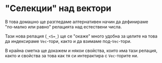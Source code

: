 # "Селекции" над вектори

В това домашно ще разгледаме алтернативен начин да дефинираме "по-малко или равно" релацията над
естествени числа.

Тази нова релация (`_<S=_`) ще се "окаже" много удобна за целите на това да индексираме `Vec`-тори,
както и да взимаме под-`Vec`-тори.

В крайна сметка ще докажем и някои свойства, които има тази релация, както и свойства
за това как тя си интерактира с `Vec`-торите ни.
